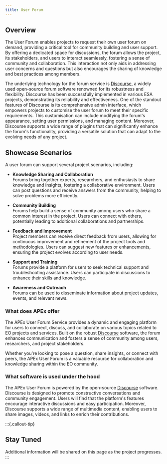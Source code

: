 ```yaml
---
title: User Forum
---
```


## Overview

The User Forum enables projects to request their own user forum on demand, providing a critical tool for community
building and user support. By offering a dedicated space for discussions, the forum allows the project, its
stakeholders, and users to interact seamlessly, fostering a sense of community and collaboration. This interaction not
only aids in addressing user concerns and questions but also encourages the sharing of knowledge and best practices
among members.

The underlying technology for the forum service is [Discourse](https://www.discourse.org/), a widely used open-source
forum software renowned for its robustness and flexibility. Discourse has been successfully implemented in various ESA
projects, demonstrating its reliability and effectiveness. One of the standout features of Discourse is its
comprehensive admin interface, which empowers projects to customise the user forum to meet their specific requirements.
This customisation can include modifying the forum's appearance, setting user permissions, and managing content.
Moreover, Discourse supports a wide range of plugins that can significantly enhance the forum's functionality, providing
a versatile solution that can adapt to the evolving needs of any project.

## Showcase Scenarios

A user forum can support several project scenarios, including:

* **Knowledge Sharing and Collaboration**\
  Forums bring together experts, researchers, and enthusiasts to share knowledge and insights, fostering a collaborative
  environment. Users can post questions and receive answers from the community, helping to solve problems more
  efficiently.

* **Community Building**\
  Forums help build a sense of community among users who share a common interest in the project. Users can connect with
  others, potentially leading to additional collaborations and partnerships.

* **Feedback and Improvement**\
  Project members can receive direct feedback from users, allowing for continuous improvement and refinement of the
  project tools and methodologies. Users can suggest new features or enhancements, ensuring the project evolves
  according to user needs.

* **Support and Training**\
  Forums provide a platform for users to seek technical support and troubleshooting assistance. Users can participate in
  discussions to enhance their skills and knowledge.

* **Awareness and Outreach**\
  Forums can be used to disseminate information about project updates, events, and relevant news.

### What does APEx offer

The APEx User Forum Service provides a dynamic and engaging platform for users to connect, discuss, and collaborate on
various topics related to EO projects and services. Built on the robust [Discourse](https://www.discourse.org/) software,
the forum enhances communication and fosters a sense of community among users, researchers, and project stakeholders.

Whether you're looking to pose a question, share insights, or connect with peers, the APEx User Forum is a valuable resource
for collaboration and knowledge sharing within the EO community.

### What software is used under the hood

The APEx User Forum is powered by the open-source [Discourse](https://www.discourse.org/) software. Discourse is designed
to promote constructive conversations and community engagement. Users will find that the platform's features encourage
interactive discussions and easy participation. Moreover, Discourse supports a wide range of multimedia content, enabling
users to share images, videos, and links to enrich their contributions.

:::{.callout-tip}

## Stay Tuned

Additional information will be shared on this page as the project progresses.
:::
